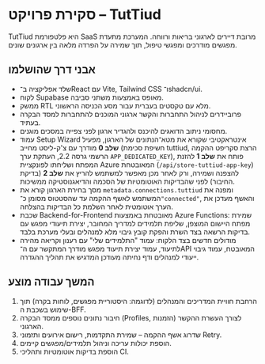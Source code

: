 # סקירת פרויקט – TutTiud

TutTiud היא פלטפורמת SaaS מרובת דיירים לארגוני בריאות ורווחה. המערכת מתעדת מפגשים מודרכים ומפגשי טיפול, תוך שמירה על הפרדה מלאה בין ארגונים שונים.

## אבני דרך שהושלמו

- שלד אפליקציה ב־React עם Vite, Tailwind CSS ו־shadcn/ui.
- לקוח Supabase מאופס באמצעות משתני סביבה.
- ממשק RTL מלא עם טקסטים בעברית עבור מסע הכניסה הראשוני.
- פרוביידרים לניהול התחברות והקשר ארגוני המוכנים להתחברות למסד הבקרה בעתיד.
- מחסומי ניתוב הדואגים להיכנס ולהגדיר ארגון לפני צפייה במסכים מוגנים.
- עמוד Setup Wizard אינטראקטיבי שקורא את מטא־הנתונים של הארגון, מפעיל **שלב 0** מודרך עם צ'ק-ליסט מחייב (חשיפת סכימת tuttiud, הרצת סקריפט ההקמה הרשמי גרסה 2.2, העתקת ערך `APP_DEDICATED_KEY`), פותח את **שלב 1** להזנת המפתח ושליחתו לפונקציית Azure המאובטחת (`/api/store-tuttiud-app-key`) להצפנה ושמירה, ורק לאחר מכן מאפשר למשתמש להריץ את **שלב 2** (בדיקת החיבור) לפני שהבדיקות האוטומטיות של הסכמה והדיאגנוסטיקה ממשיכות.
- מסך בחירת הארגון קורא את `metadata.connections.tuttiud` ומפנה את המשתמש לאשף ההקמה עד שהסטטוס מסומן כ־`"connected"`, והאשף מעדכן את הערך אוטומטית לאחר השלמת כל הבדיקות בהצלחה.
- שכבת Backend-for-Frontend מאובטחת באמצעות Azure Functions: שמירת מפתח היישום המוצפן, שליפת תלמידים למדריך המחובר, יצירת תיעודי מפגש עם בדיקות הרשאה בצד השרת והפקת קובץ גיבוי מלא למנהלים ובעלי מערכת בלבד.
- מודולים חדשים בצד הלקוח: עמוד "התלמידים שלי" עם רענון וקריאה מהירה לתיעוד, עמוד יצירת תיעוד מפגש מודרך המתקשר עם ה־API המאובטח, עמוד גיבוי ייעודי למנהלים ודף נחיתה מעודכן המדגיש את תהליך ההגדרה.

## המשך עבודה מוצע

1. הרחבת חוויית המדריכים והמנהלים (לדוגמה: היסטוריית מפגשים, לוחות בקרה) תוך שימוש בשכבת ה-BFF.
2. חיבור נתונים נוספים ממסד הבקרה (Profiles, הזמנות) לצורך העשרת ההקשר הארגוני.
3. שדרוג אשף ההקמה – שמירת התקדמות, רישום אירועים ותזמוני Retry.
4. הוספת יכולות עריכה וניהול תלמידים/מפגשים קיימים.
5. הוספת בדיקות אוטומטיות ותהליכי CI.
